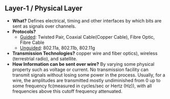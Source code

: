 ## Layer-1 / Physical Layer
- **What?** Defines electrical, timing and other interfaces by which bits are sent as signals over channels.
- **Protocols?** 
  - [Guided](Media_Types): Twisted Pair, Coaxial Cable(Copper Cable), Fibre Optic, Fibre Cable
  - [Unguided](Media_Types): 802.11a, 802.11b, 802.11g
- **Transmission Technologies?** copper wire and fiber optics), wireless (terrestrial radio), and satellite.
- **How Information can be sent over wire?** By varying some physical property such as voltage or current. No transmission facility can transmit signals without losing some power in the process. Usually, for a wire, the amplitudes are transmitted mostly undiminished from 0 up to some frequency fc(measured in cycles/sec or Hertz (Hz)), with all frequencies above this cutoff frequency attenuated.

